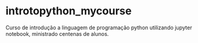 # introtopython_mycourse
Curso de introdução a linguagem de programação python utilizando jupyter notebook, ministrado centenas de alunos.
